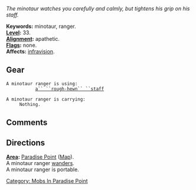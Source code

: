 *The minotaur watches you carefully and calmly, but tightens his grip on
his staff.*

**Keywords:** minotaur, ranger.  
**[Level](Level.md "wikilink"):** 33.  
**[Alignment](Alignment.md "wikilink"):** apathetic.  
**[Flags](:Category:_Mob_Types.md "wikilink"):** none.  
**Affects:** [infravision](Infravision.md "wikilink").  

## Gear

`A minotaur ranger is using:`  
<wielded>`           `[`a`` ``rough-hewn`` ``staff`](Rough-Hewn_Staff.md "wikilink")

`A minotaur ranger is carrying:`  
`     Nothing.`

## Comments

## Directions

**[Area](:Category:_Areas.md "wikilink"):** [Paradise
Point](:Category:_Paradise_Point.md "wikilink")
([Map](Paradise_Point_Map.md "wikilink")).  
A minotaur ranger [wanders](Wandering_Mobs.md "wikilink").  
A minotaur ranger is portable.  

[Category: Mobs In Paradise
Point](Category:_Mobs_In_Paradise_Point "wikilink")
